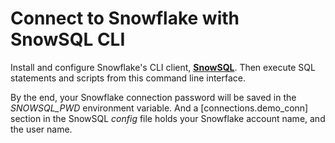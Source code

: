 # Connect to Snowflake with SnowSQL CLI

Install and configure Snowflake's CLI client, [**SnowSQL**](https://docs.snowflake.com/en/user-guide/snowsql). Then execute SQL statements and scripts from this command line interface.

By the end, your Snowflake connection password will be saved in the *SNOWSQL_PWD* environment variable. And a [connections.demo_conn] section in the SnowSQL *config* file holds your Snowflake account name, and the user name.